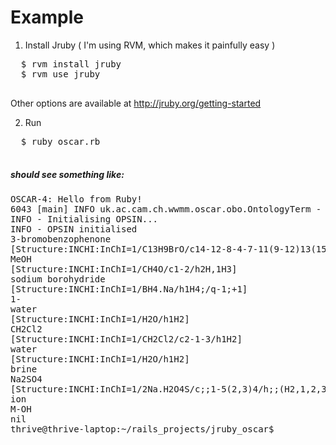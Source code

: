 # Example

1. Install Jruby ( I'm using RVM, which makes it painfully easy )

  <pre>
  $ rvm install jruby
  $ rvm use jruby
  </pre>

Other options are available at http://jruby.org/getting-started

2. Run

  <pre>
  $ ruby oscar.rb
  </pre>



##### should see something like:
<pre>
OSCAR-4: Hello from Ruby!
6043 [main] INFO uk.ac.cam.ch.wwmm.oscar.obo.OntologyTerm - Loading ontology terms: uk/ac/cam/ch/wwmm/oscar/obo/terms/ontology.txt
INFO - Initialising OPSIN... 
INFO - OPSIN initialised
3-bromobenzophenone
[Structure:INCHI:InChI=1/C13H9BrO/c14-12-8-4-7-11(9-12)13(15)10-5-2-1-3-6-10/h1-9H]
MeOH
[Structure:INCHI:InChI=1/CH4O/c1-2/h2H,1H3]
sodium borohydride
[Structure:INCHI:InChI=1/BH4.Na/h1H4;/q-1;+1]
1-
water
[Structure:INCHI:InChI=1/H2O/h1H2]
CH2Cl2
[Structure:INCHI:InChI=1/CH2Cl2/c2-1-3/h1H2]
water
[Structure:INCHI:InChI=1/H2O/h1H2]
brine
Na2SO4
[Structure:INCHI:InChI=1/2Na.H2O4S/c;;1-5(2,3)4/h;;(H2,1,2,3,4)/q2*+1;/p-2/f2Na.O4S/q2m;-2]
ion
M-OH
nil
thrive@thrive-laptop:~/rails_projects/jruby_oscar$

</pre>


